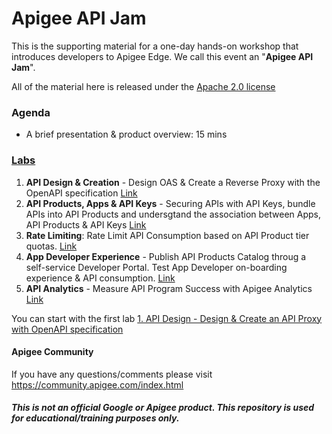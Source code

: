 # Apigee API Jam
This is the supporting material for a one-day hands-on workshop that introduces developers to Apigee Edge. We call this event an "**Apigee API Jam**".

All of the material here is released under the [Apache 2.0 license](./LICENSE.md)

### Agenda
* A brief presentation & product overview: 15 mins

### [Labs](./Labs/Core) 
1. **API Design & Creation** - Design OAS & Create a Reverse Proxy with the OpenAPI specification [Link](https://github.com/aliceinapiland/apijam/tree/master/Module-1/Labs/Lab%201)
2. **API Products, Apps & API Keys** - Securing APIs with API Keys, bundle APIs into API Products and undersgtand the association between Apps, API Products & API Keys [Link](https://github.com/aliceinapiland/apijam/tree/master/Module-1/Labs/Lab%202)
3. **Rate Limiting**: Rate Limit API Consumption based on API Product tier quotas. [Link](https://github.com/aliceinapiland/apijam/tree/master/Module-1/Labs/Lab%203)
4. **App Developer Experience** - Publish API Products Catalog throug a self-service Developer Portal. Test App Developer on-boarding experience & API consumption. [Link](https://github.com/aliceinapiland/apijam/tree/master/Module-1/Labs/Lab%204)
5. **API Analytics** - Measure API Program Success with Apigee Analytics [Link](https://github.com/aliceinapiland/apijam/tree/master/Module-1/Labs/Lab%205)

You can start with the first lab [1. API Design - Design & Create an API Proxy with OpenAPI specification](https://github.com/aliceinapiland/apijam/tree/master/Module-1/Labs/Lab%201)

#### Apigee Community 
If you have any questions/comments please visit https://community.apigee.com/index.html

##### This is not an official Google or Apigee product. This repository is used for educational/training purposes only.
